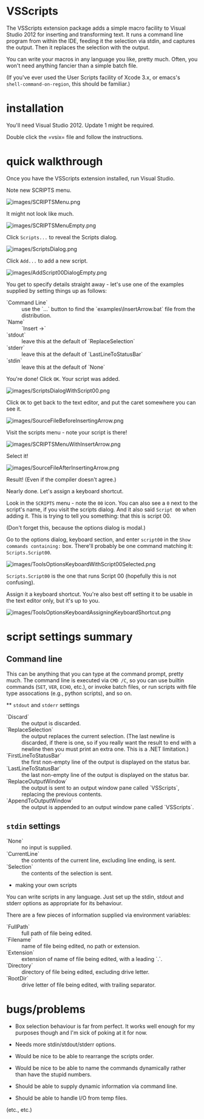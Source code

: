 VSScripts
=========

The VSScripts extension package adds a simple macro facility to Visual
Studio 2012 for inserting and transforming text. It runs a command
line program from within the IDE, feeding it the selection via stdin,
and captures the output. Then it replaces the selection with the
output.

You can write your macros in any language you like, pretty
much. Often, you won't need anything fancier than a simple batch file.

(If you've ever used the User Scripts facility of Xcode 3.x, or emacs's
`shell-command-on-region`, this should be familiar.)

installation
============

You'll need Visual Studio 2012. Update 1 might be required.

Double click the =vsix= file and follow the instructions.

quick walkthrough
=================

Once you have the VSScripts extension installed, run Visual Studio.

Note new SCRIPTS menu.

![images/SCRIPTSMenu.png](images/SCRIPTSMenu.png?raw=true)

It might not look like much.

![images/SCRIPTSMenuEmpty.png](images/SCRIPTSMenuEmpty.png)

Click `Scripts...` to reveal the Scripts dialog.

![images/ScriptsDialog.png](images/ScriptsDialog.png)

Click `Add...` to add a new script.

![images/AddScript00DialogEmpty.png](images/AddScript00DialogEmpty.png)

You get to specify details straight away - let's use one of the
examples supplied by setting things up as follows:

<dl>
<dt>`Command Line`</dt>
<dd>use the `...` button to find the `examples\InsertArrow.bat` file from the distribution.</dd>
<dt>`Name`</dt>
<dd>`Insert ->`</dd>
<dt>`stdout`</dt>
<dd>leave this at the default of `ReplaceSelection`</dd>
<dt>`stderr`</dt>
<dd>leave this at the default of `LastLineToStatusBar`</dd>
<dt>`stdin`</dt>
<dd>leave this at the default of `None`</dd>
</dl>

You're done! Click `OK`. Your script was added.

![images/ScriptsDialogWithScript00.png](images/ScriptsDialogWithScript00.png)

Click `OK` to get back to the text editor, and put the caret somewhere you can see it.

![images/SourceFileBeforeInsertingArrow.png](images/SourceFileBeforeInsertingArrow.png)

Visit the scripts menu - note your script is there!

![images/SCRIPTSMenuWithInsertArrow.png](images/SCRIPTSMenuWithInsertArrow.png)

Select it!

![images/SourceFileAfterInsertingArrow.png](images/SourceFileAfterInsertingArrow.png)

Result! (Even if the compiler doesn't agree.)

Nearly done. Let's assign a keyboard shortcut.

Look in the `SCRIPTS` menu - note the `00` icon. You can also see a
`0` next to the script's name, if you visit the scripts dialog. And it
also said `Script 00` when adding it. This is trying to tell you
something: that this is script 00.

(Don't forget this, because the options dialog is modal.)

Go to the options dialog, keyboard section, and enter `script00` in
the `Show commands containing:` box. There'll probably be one command
matching it: `Scripts.Script00`.

![images/ToolsOptionsKeyboardWithScript00Selected.png](images/ToolsOptionsKeyboardWithScript00Selected.png)

`Scripts.Script00` is the one that runs Script 00 (hopefully this is
not confusing).

Assign it a keyboard shortcut. You're also best off setting it to be
usable in the text editor only, but it's up to you.

![images/ToolsOptionsKeyboardAssigningKeyboardShortcut.png](images/ToolsOptionsKeyboardAssigningKeyboardShortcut.png)

script settings summary
=======================

Command line
------------

This can be anything that you can type at the command prompt, pretty
much. The command line is executed via `CMD /C`, so you can use
builtin commands (`SET`, `VER`, `ECHO`, etc.), or invoke batch files,
or run scripts with file type assocations (e.g., python scripts), and
so on.

** `stdout` and `stderr` settings

<dl>
<dt>`Discard`</dt>
<dd>the output is discarded.</dd>
<dt>`ReplaceSelection`</dt>
<dd>the output replaces the current selection. (The last newline is discarded, if there is one, so if you really want the result to end with a newline then you must print an extra one. This is a .NET limitation.)</dd>
<dt>`FirstLineToStatusBar`</dt>
<dd>the first non-empty line of the output is displayed on the status bar.</dd>
<dt>`LastLineToStatusBar`</dt>
<dd>the last non-empty line of the output is displayed on the status bar.</dd>
<dt>`ReplaceOutputWindow`</dt>
<dd>the output is sent to an output window pane called `VSScripts`, replacing the previous contents.</dd>
<dt>`AppendToOutputWindow`</dt>
<dd>the output is appended to an output window pane called `VSScripts`.</dd>
</dl>

`stdin` settings
----------------

<dl>
<dt>`None`</dt>
<dd>no input is supplied.</dd>
<dt>`CurrentLine`</dt>
<dd>the contents of the current line, excluding line ending, is sent.</dd>
<dt>`Selection`</dt>
<dd>the contents of the selection is sent.</dd>
</dl>

* making your own scripts

You can write scripts in any language. Just set up the stdin, stdout
and stderr options as appropriate for its behaviour.

There are a few pieces of information supplied via environment
variables:

<dl>
<dt>`FullPath`</dt>
<dd>full path of file being edited.</dd>
<dt>`Filename`</dt>
<dd>name of file being edited, no path or extension.</dd>
<dt>`Extension`</dt>
<dd>extension of name of file being edited, with a leading `.`.</dd>
<dt>`Directory`</dt>
<dd>directory of file being edited, excluding drive letter.</dd>
<dt>`RootDir`</dt>
<dd>drive letter of file being edited, with trailing separator.</dd>
</dl>

bugs/problems
=============

- Box selection behaviour is far from perfect. It works well enough
  for my purposes though and I'm sick of poking at it for now.

- Needs more stdin/stdout/stderr options.

- Would be nice to be able to rearrange the scripts order.

- Would be nice to be able to name the commands dynamically rather
  than have the stupid numbers.

- Should be able to supply dynamic information via command line.

- Should be able to handle I/O from temp files.

(etc., etc.)
